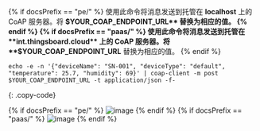 {% if docsPrefix == "pe/" %}
使用此命令将消息发送到托管在 **localhost** 上的 CoAP 服务器。将 **$YOUR_COAP_ENDPOINT_URL** 替换为相应的值。
{% endif %}
{% if docsPrefix == "paas/" %}
使用此命令将消息发送到托管在 **int.thingsboard.cloud** 上的 CoAP 服务器。将 **$YOUR_COAP_ENDPOINT_URL** 替换为相应的值。
{% endif %}

```shell
echo -e -n '{"deviceName": "SN-001", "deviceType": "default", "temperature": 25.7, "humidity": 69}' | coap-client -m post $YOUR_COAP_ENDPOINT_URL -t application/json -f-
```
{: .copy-code}

{% if docsPrefix == "pe/" %}
![image](/images/user-guide/integrations/coap/terminal-json-pe.png)
{% endif %}
{% if docsPrefix == "paas/" %}
![image](/images/user-guide/integrations/coap/terminal-json-paas.png)
{% endif %}